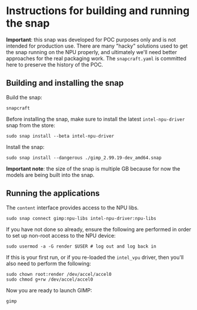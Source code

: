 # Instructions for building and running the snap

**Important**: this snap was developed for POC purposes only and is not intended for production use. There are many "hacky" solutions used to get the snap running on the NPU properly, and ultimately we'll need better approaches for the real packaging work. The `snapcraft.yaml` is committed here to preserve the history of the POC.

## Building and installing the snap

Build the snap:

```
snapcraft
```

Before installing the snap, make sure to install the latest `intel-npu-driver` snap from the store:

```
sudo snap install --beta intel-npu-driver
```

Install the snap:

```
sudo snap install --dangerous ./gimp_2.99.19-dev_amd64.snap
```

**Important note**: the size of the snap is multiple GB because for now the models are being built into the snap.

## Running the applications

The `content` interface provides access to the NPU libs.

```
sudo snap connect gimp:npu-libs intel-npu-driver:npu-libs
```

If you have not done so already, ensure the following
are performed in order to set up non-root access to the
NPU device:

```
sudo usermod -a -G render $USER # log out and log back in
```

If this is your first run, or if you re-loaded the `intel_vpu` driver,
then you'll also need to perform the following:

```
sudo chown root:render /dev/accel/accel0
sudo chmod g+rw /dev/accel/accel0
```

Now you are ready to launch GIMP:

```
gimp
```
